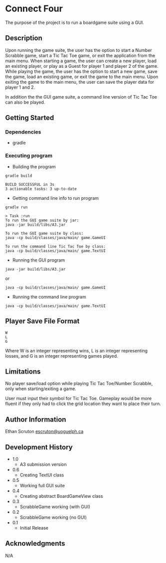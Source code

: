 # Connect Four

The purpose of the project is to run a boardgame suite using a GUI.

## Description

Upon running the game suite, the user has the option to start a Number Scrabble game, start a Tic Tac Toe game,
or exit the application from the main menu. When starting a game, the user can create a new player,
load an existing player, or play as a Guest for player 1 and player 2 of the game. While playing the game, 
the user has the option to start a new game, save the game, load an existing game, or exit the game to the main menu. 
Upon exiting the game to the main menu, the user can save the player data for player 1 and 2.

In addition the the GUI game suite, a command line version of Tic Tac Toe can also be played.

## Getting Started

### Dependencies

* gradle

### Executing program

* Building the program
```
gradle build
```
```
BUILD SUCCESSFUL in 3s
3 actionable tasks: 3 up-to-date
```
* Getting command line info to run program
```
gradle run
```
```
> Task :run
To run the GUI game suite by jar:
java -jar build/libs/A3.jar

To run the GUI game suite by class:
java -cp build/classes/java/main/ game.GameUI

To run the command line Tic Tac Toe by class:
java -cp build/classes/java/main/ game.TextUI
```
* Running the GUI program
```
java -jar build/libs/A3.jar
```
or
```
java -cp build/classes/java/main/ game.GameUI
```
* Running the command line program
```
java -cp build/classes/java/main/ game.TextUI
```

## Player Save File Format
```
W
L
G

```
Where W is an integer representing wins, L is an integer representing losses, 
and G is an integer representing games played.

## Limitations

No player save/load option while playing Tic Tac Toe/Number Scrabble, only when starting/exiting a game.

User must input their symbol for Tic Tac Toe. Gameplay would be more fluent if they only had to click
the grid location they want to place their turn.

## Author Information

Ethan Scruton
escruton@uoguelph.ca

## Development History
* 1.0
    * A3 submission version
* 0.6
    * Creating TextUI class
* 0.5
    * Working full GUI suite
* 0.4
    * Creating abstract BoardGameView class
* 0.3
    * ScrabbleGame working (with GUI)
* 0.2
    * ScrabbleGame working (no GUI)
* 0.1
    * Initial Release

## Acknowledgments

N/A